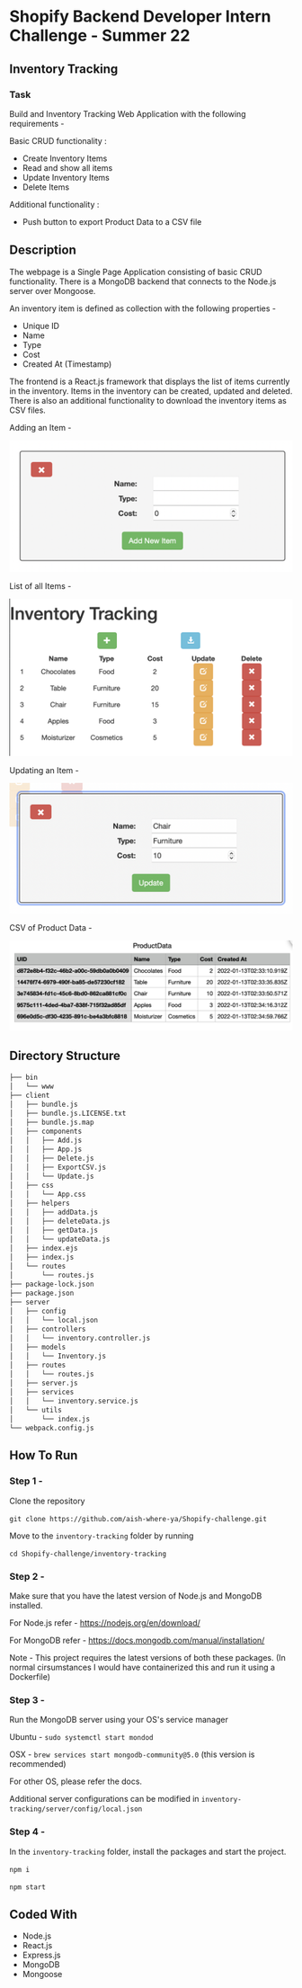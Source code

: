 # Shopify Backend Developer Intern Challenge - Summer 22 

## Inventory Tracking

### Task

Build and Inventory Tracking Web Application with the following requirements - 

Basic CRUD functionality :
- Create Inventory Items
- Read and show all items
- Update Inventory Items
- Delete Items

Additional functionality :
- Push button to export Product Data to a CSV file

## Description 

The webpage is a Single Page Application consisting of basic CRUD functionality. There is a MongoDB backend that connects to the Node.js server over Mongoose. 

An inventory item is defined as collection with the following properties - 

- Unique ID
- Name
- Type
- Cost
- Created At (Timestamp)

The frontend is a React.js framework that displays the list of items currently in the inventory. Items in the inventory can be created, updated and deleted. There is also an additional functionality to download the inventory items as CSV files.


Adding an Item - 

![ss1](./screenshots/ss1.png)

List of all Items - 

![ss2](./screenshots/ss2.png)

Updating an Item -

![ss3](./screenshots/ss3.png)

CSV of Product Data -

![ss4](./screenshots/ss4.png)

## Directory Structure
```
├── bin 
│   └── www
├── client
│   ├── bundle.js
│   ├── bundle.js.LICENSE.txt
│   ├── bundle.js.map
│   ├── components
│   │   ├── Add.js
│   │   ├── App.js
│   │   ├── Delete.js
│   │   ├── ExportCSV.js
│   │   └── Update.js
│   ├── css
│   │   └── App.css
│   ├── helpers
│   │   ├── addData.js
│   │   ├── deleteData.js
│   │   ├── getData.js
│   │   └── updateData.js
│   ├── index.ejs
│   ├── index.js
│   └── routes
│       └── routes.js
├── package-lock.json
├── package.json
├── server
│   ├── config
│   │   └── local.json
│   ├── controllers
│   │   └── inventory.controller.js
│   ├── models
│   │   └── Inventory.js
│   ├── routes
│   │   └── routes.js
│   ├── server.js
│   ├── services
│   │   └── inventory.service.js
│   └── utils
│       └── index.js
└── webpack.config.js
```

## How To Run

### Step 1 - 

Clone the repository 

`git clone https://github.com/aish-where-ya/Shopify-challenge.git`

Move to the `inventory-tracking` folder by running

`cd Shopify-challenge/inventory-tracking` 

### Step 2 - 

Make sure that you have the latest version of Node.js and MongoDB installed. 

For Node.js refer - https://nodejs.org/en/download/

For MongoDB refer - https://docs.mongodb.com/manual/installation/

Note -  This project requires the latest versions of both these packages. (In normal cirsumstances I would have containerized this and run it using a Dockerfile)

### Step 3 -

Run the MongoDB server using your OS's service manager 

Ubuntu - `sudo systemctl start mondod`

OSX - `brew services start mongodb-community@5.0` (this version is recommended)

For other OS, please refer the docs.

Additional server configurations can be modified in `inventory-tracking/server/config/local.json`

### Step 4 - 

In the `inventory-tracking` folder, install the packages and start the project.

`npm i`

`npm start`




## Coded With 

- Node.js
- React.js
- Express.js
- MongoDB
- Mongoose
